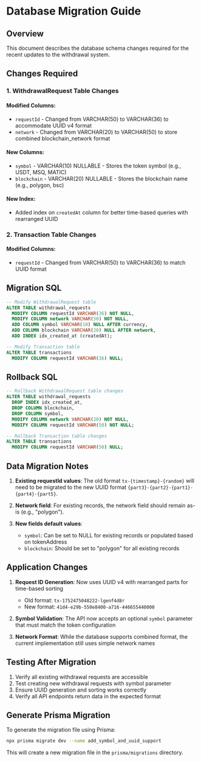 # Database Migration Guide

## Overview

This document describes the database schema changes required for the recent updates to the withdrawal system.

## Changes Required

### 1. WithdrawalRequest Table Changes

#### Modified Columns:
- `requestId` - Changed from VARCHAR(50) to VARCHAR(36) to accommodate UUID v4 format
- `network` - Changed from VARCHAR(20) to VARCHAR(50) to store combined blockchain_network format

#### New Columns:
- `symbol` - VARCHAR(10) NULLABLE - Stores the token symbol (e.g., USDT, MSQ, MATIC)
- `blockchain` - VARCHAR(20) NULLABLE - Stores the blockchain name (e.g., polygon, bsc)

#### New Index:
- Added index on `createdAt` column for better time-based queries with rearranged UUID

### 2. Transaction Table Changes

#### Modified Columns:
- `requestId` - Changed from VARCHAR(50) to VARCHAR(36) to match UUID format

## Migration SQL

```sql
-- Modify WithdrawalRequest table
ALTER TABLE withdrawal_requests
  MODIFY COLUMN requestId VARCHAR(36) NOT NULL,
  MODIFY COLUMN network VARCHAR(50) NOT NULL,
  ADD COLUMN symbol VARCHAR(10) NULL AFTER currency,
  ADD COLUMN blockchain VARCHAR(20) NULL AFTER network,
  ADD INDEX idx_created_at (createdAt);

-- Modify Transaction table
ALTER TABLE transactions
  MODIFY COLUMN requestId VARCHAR(36) NULL;
```

## Rollback SQL

```sql
-- Rollback WithdrawalRequest table changes
ALTER TABLE withdrawal_requests
  DROP INDEX idx_created_at,
  DROP COLUMN blockchain,
  DROP COLUMN symbol,
  MODIFY COLUMN network VARCHAR(20) NOT NULL,
  MODIFY COLUMN requestId VARCHAR(50) NOT NULL;

-- Rollback Transaction table changes
ALTER TABLE transactions
  MODIFY COLUMN requestId VARCHAR(50) NULL;
```

## Data Migration Notes

1. **Existing requestId values**: The old format `tx-{timestamp}-{random}` will need to be migrated to the new UUID format `{part3}-{part2}-{part1}-{part4}-{part5}`.

2. **Network field**: For existing records, the network field should remain as-is (e.g., "polygon").

3. **New fields default values**:
   - `symbol`: Can be set to NULL for existing records or populated based on tokenAddress
   - `blockchain`: Should be set to "polygon" for all existing records

## Application Changes

1. **Request ID Generation**: Now uses UUID v4 with rearranged parts for time-based sorting
   - Old format: `tx-1752475048222-lgenf4d8r`
   - New format: `41d4-e29b-550e8400-a716-446655440000`

2. **Symbol Validation**: The API now accepts an optional `symbol` parameter that must match the token configuration

3. **Network Format**: While the database supports combined format, the current implementation still uses simple network names

## Testing After Migration

1. Verify all existing withdrawal requests are accessible
2. Test creating new withdrawal requests with symbol parameter
3. Ensure UUID generation and sorting works correctly
4. Verify all API endpoints return data in the expected format

## Generate Prisma Migration

To generate the migration file using Prisma:

```bash
npx prisma migrate dev --name add_symbol_and_uuid_support
```

This will create a new migration file in the `prisma/migrations` directory.